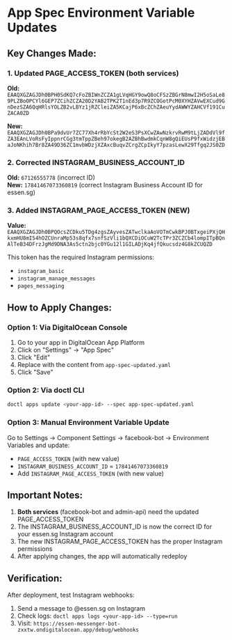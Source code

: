 # App Spec Environment Variable Updates

## Key Changes Made:

### 1. Updated PAGE_ACCESS_TOKEN (both services)
**Old:** `EAAQXGZAGJDh0BPH0SdKQ7cFoZBIWnZCZA1gLVqHGY9owQ8oCFSzZBGrN8mwI2H5oSaLe89PLZBoOPCYl6GEP7ZCihZCZA20D2YAB2TPK2T1nEd3p7R9ZCOGotPcM0XYHZAVwEXCud9GnDezSZA6QqHRlsYOLZB2vLBYz1jRZCleiZA5KCajP6xBcZChZAeuYydAWWYZAHCVf191CuZACA0ZD`

**New:** `EAAQXGZAGJDh0BPa9dvUr7ZC77Xh4rRbYcSt2W2eS3PsXCwZAwNzkrvRwM9tLjZADdVl9fZA3EAnLVoRsFyIppnrCGg3tmTppZBeh97okegB2AZBhBwdmkCqnW8gQiEUsP9fxWidzjEBaJoNKhih7Br8ZA49D36ZC1mvbWDzjXZAxcBuqvZCrgZCpIkyY7pzasLewX29Tfgq2JS0ZD`

### 2. Corrected INSTAGRAM_BUSINESS_ACCOUNT_ID
**Old:** `67126555778` (incorrect ID)  
**New:** `17841467073360819` (correct Instagram Business Account ID for essen.sg)

### 3. Added INSTAGRAM_PAGE_ACCESS_TOKEN (NEW)
**Value:** `EAAQXGZAGJDh0BPQOcsZCDku5TDg4zgsZAyvesZATwclkaAoVOTmCwkBPJ0BTxgeiPXjQHkxmHU8mI54hOZCUnraMp53s8qfx7snfSzVli1bQXCDiOCuW2TcTPr3ZCZCb4lompITpBQnAlTeB34DFrzJgMd9DNA3As5ctn2bjc0YGu12l1GILADjKq4jfQkucsdz4G8kZCUQZD`

This token has the required Instagram permissions:
- `instagram_basic`
- `instagram_manage_messages`
- `pages_messaging`

## How to Apply Changes:

### Option 1: Via DigitalOcean Console
1. Go to your app in DigitalOcean App Platform
2. Click on "Settings" → "App Spec"
3. Click "Edit"
4. Replace with the content from `app-spec-updated.yaml`
5. Click "Save"

### Option 2: Via doctl CLI
```bash
doctl apps update <your-app-id> --spec app-spec-updated.yaml
```

### Option 3: Manual Environment Variable Update
Go to Settings → Component Settings → facebook-bot → Environment Variables and update:
- `PAGE_ACCESS_TOKEN` (with new value)
- `INSTAGRAM_BUSINESS_ACCOUNT_ID` = `17841467073360819`
- Add `INSTAGRAM_PAGE_ACCESS_TOKEN` (with new value)

## Important Notes:

1. **Both services** (facebook-bot and admin-api) need the updated PAGE_ACCESS_TOKEN
2. The INSTAGRAM_BUSINESS_ACCOUNT_ID is now the correct ID for your essen.sg Instagram account
3. The new INSTAGRAM_PAGE_ACCESS_TOKEN has the proper Instagram permissions
4. After applying changes, the app will automatically redeploy

## Verification:

After deployment, test Instagram webhooks:
1. Send a message to @essen.sg on Instagram
2. Check logs: `doctl apps logs <your-app-id> --type=run`
3. Visit: `https://essen-messenger-bot-zxxtw.ondigitalocean.app/debug/webhooks`